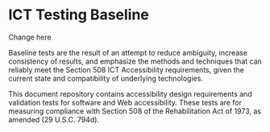 # ICT Testing Baseline
Change here

Baseline tests are the result of an attempt to reduce ambiguity, increase consistency of results, and emphasize the methods and techniques that can reliably meet the Section 508 ICT Accessibility requirements, given the current state and compatibility of underlying technologies.

This document repository contains accessibility design requirements and validation tests for software and Web accessibility. These tests are for measuring compliance with Section 508 of the Rehabilitation Act of 1973, as amended (29 U.S.C. 794d).
